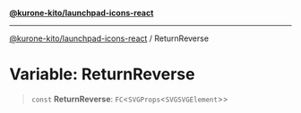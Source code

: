 [**@kurone-kito/launchpad-icons-react**](../README.md)

***

[@kurone-kito/launchpad-icons-react](../globals.md) / ReturnReverse

# Variable: ReturnReverse

> `const` **ReturnReverse**: `FC`\<`SVGProps`\<`SVGSVGElement`\>\>
